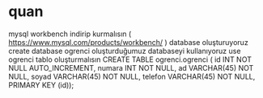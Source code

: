 # quan
mysql workbench indirip kurmalısın ( https://www.mysql.com/products/workbench/ )
database oluşturuyoruz
   create database ogrenci
oluşturduğumuz databaseyi kullanıyoruz
   use ogrenci
tablo oluşturmalısın
    CREATE TABLE ogrenci.ogrenci (
      id INT NOT NULL AUTO_INCREMENT,
      numara INT NOT NULL,
      ad VARCHAR(45) NOT NULL,
      soyad VARCHAR(45) NOT NULL,
      telefon VARCHAR(45) NOT NULL,
      PRIMARY KEY (id));

